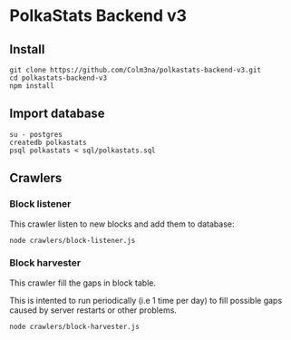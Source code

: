 # PolkaStats Backend v3

## Install

```
git clone https://github.com/Colm3na/polkastats-backend-v3.git
cd polkastats-backend-v3
npm install
```

## Import database

```
su - postgres
createdb polkastats
psql polkastats < sql/polkastats.sql
```

## Crawlers

### Block listener

This crawler listen to new blocks and add them to database:

```
node crawlers/block-listener.js
```

### Block harvester

This crawler fill the gaps in block table.

This is intented to run periodically (i.e 1 time per day) to fill possible gaps caused by server restarts or other problems.

```
node crawlers/block-harvester.js
```

